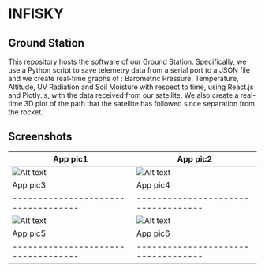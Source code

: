 # INFISKY

## Ground Station
This repository hosts the software of our Ground Station. Specifically, we use a Python script to save telemetry data from a serial port to a JSON file and we create real-time graphs of : Barometric Pressure, Temperature, Altitude, UV Radiation and Soil Moisture with respect to time, using React.js and Plotly.js, with the data received from our satellite. We also create a real-time 3D plot of the path that the satellite has followed since separation from the rocket.

## Screenshots
| App pic1                            | App pic2                            |  
| ----------------------------------- | ----------------------------------- |
| ![Alt text](./Screenshot/app1.jpeg) | ![Alt text](./Screenshot/app2.jpeg) |
| App pic3                            | App pic4                            |  
| ----------------------------------- | ----------------------------------- |
| ![Alt text](./Screenshot/app3.jpeg) | ![Alt text](./Screenshot/app4.jpeg) |
| App pic5                            | App pic6                            |  
| ----------------------------------- | ----------------------------------- |
